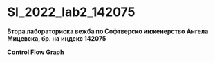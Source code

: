 # SI_2022_lab2_142075
**Втора лабораториска вежба по Софтверско инженерство**
**Ангела Мицевска, бр. на индекс 142075**

**Control Flow Graph**
